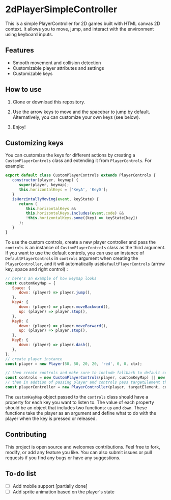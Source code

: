 # 2dPlayerSimpleController

This is a simple PlayerController for 2D games built with HTML canvas 2D context. It allows you to move, jump, and interact with the environment using keyboard inputs.

## Features

- Smooth movement and collision detection
- Customizable player attributes and settings
- Customizable keys

## How to use

1. Clone or download this repository.

2. Use the arrow keys to move and the spacebar to jump by default. Alternatively, you can customize your own keys (see below).

3. Enjoy!

## Customizing keys

You can customize the keys for different actions by creating a `CustomPlayerControls` class and extending it from `PlayerControls`. For example:

```javascript
export default class CustomPlayerControls extends PlayerControls {
   constructor(player, keymap) {
      super(player, keymap);
      this.horizontalKeys = ['KeyA', 'KeyD'];
   }
   isHorzintallyMoving(event, keyState) {
      return (
         this.horizontalKeys &&
         this.horizontalKeys.includes(event.code) &&
         !this.horizontalKeys.some((key) => keyState[key])
      );
   }
}

```

To use the custom controls, create a new player controller and pass the `controls` is an instance of `CustomPlayerControls` class as the third argument. If you want to use the default controls, you can use an instance of `DefaultPlayerControls` in `controls` argument when creating the `PlayerController`, and it will automatically use`DefaultPlayerControls` (arrow key, space and right control) :

```javascript
// here's an example of how keymap looks 
const customKeyMap = {
   Space: {
      down: (player) => player.jump(),
   },
   KeyA: {
      down: (player) => player.moveBackward(),
      up: (player) => player.stop(),
   },
   KeyD: {
      down: (player) => player.moveForward(),
      up: (player) => player.stop(),
   },
   KeyE: {
      down: (player) => player.dash(),
   },
};
// create player instance
const player = new Player(50, 50, 20, 20, 'red', 0, 0, ctx);

// then create controls and make sure to include fallback to default controls
const controls = new CustomPlayerControls(player, customKeyMap) || new DefaultPlayerControls(player);
// then in addtion of passing player and controls pass targetElement that controller will listen for events on
const playerController = new PlayerController(player, targetElement, controls);

```

The `customKeyMap` object passed to the `controls` class should have a property for each key you want to listen to. The value of each property should be an object that includes two functions: `up` and `down`. These functions take the player as an argument and define what to do with the player when the key is pressed or released.

## Contributing

This project is open source and welcomes contributions. Feel free to fork, modify, or add any feature you like. You can also submit issues or pull requests if you find any bugs or have any suggestions.

## To-do list

- [ ] Add mobile support [partially done]
- [ ] Add sprite animation based on the player's state
